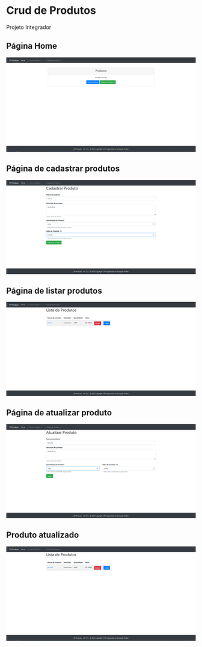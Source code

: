# Crud de Produtos
Projeto Integrador 

## Página Home

<img src="https://raw.githubusercontent.com/LucasGaldinno/crud-produtos/main/Screenshot/index.png">

## Página de cadastrar produtos 

<img src="https://raw.githubusercontent.com/LucasGaldinno/crud-produtos/main/Screenshot/Cadastro2.png">

## Página de listar produtos

<img src="https://raw.githubusercontent.com/LucasGaldinno/crud-produtos/main/Screenshot/Lista-Produto.png">

## Página de atualizar produto 

<img src="https://raw.githubusercontent.com/LucasGaldinno/crud-produtos/main/Screenshot/Atualiza-produto.png">

## Produto atualizado 

<img src="https://raw.githubusercontent.com/LucasGaldinno/crud-produtos/main/Screenshot/lista-produtoV2.png">
